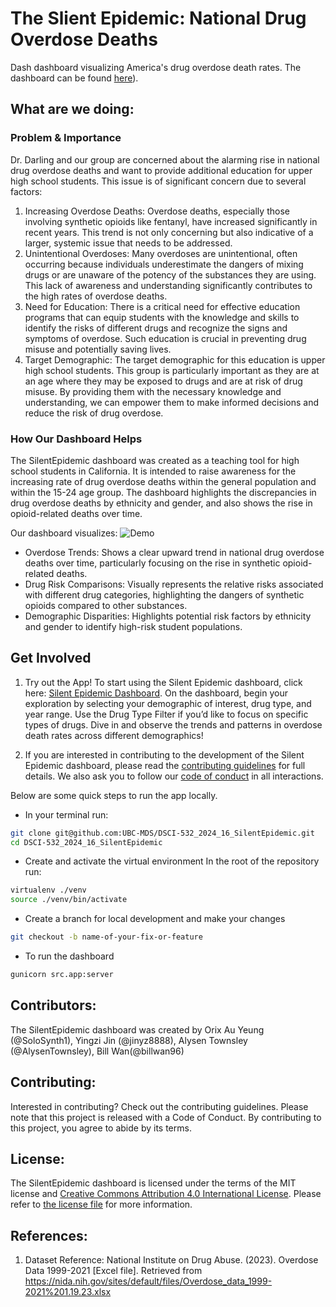# The Slient Epidemic: National Drug Overdose Deaths
Dash dashboard visualizing America's drug overdose death rates. The dashboard can be found [here](https://dsci-532-2024-16-silentepidemic.onrender.com/)).

## What are we doing:

### Problem & Importance
Dr. Darling and our group are concerned about the alarming rise in national drug overdose deaths and want to provide additional education for upper high school students. This issue is of significant concern due to several factors:
1. Increasing Overdose Deaths: Overdose deaths, especially those involving synthetic opioids like fentanyl, have increased significantly in recent years. This trend is not only concerning but also indicative of a larger, systemic issue that needs to be addressed.
2. Unintentional Overdoses: Many overdoses are unintentional, often occurring because individuals underestimate the dangers of mixing drugs or are unaware of the potency of the substances they are using. This lack of awareness and understanding significantly contributes to the high rates of overdose deaths.
3. Need for Education: There is a critical need for effective education programs that can equip students with the knowledge and skills to identify the risks of different drugs and recognize the signs and symptoms of overdose. Such education is crucial in preventing drug misuse and potentially saving lives.
4. Target Demographic: The target demographic for this education is upper high school students. This group is particularly important as they are at an age where they may be exposed to drugs and are at risk of drug misuse. By providing them with the necessary knowledge and understanding, we can empower them to make informed decisions and reduce the risk of drug overdose.

### How Our Dashboard Helps
The SilentEpidemic dashboard was created as a teaching tool for high school students in California. It is intended to raise awareness for the increasing rate of drug overdose deaths within the general population and within the 15-24 age group. The dashboard highlights the discrepancies in drug overdose deaths by ethnicity and gender, and also shows the rise in opioid-related deaths over time. 

Our dashboard visualizes:
![Demo](./img/out.gif)
- Overdose Trends: Shows a clear upward trend in national drug overdose deaths over time, particularly focusing on the rise in synthetic opioid-related deaths.
- Drug Risk Comparisons: Visually represents the relative risks associated with different drug categories, highlighting the dangers of synthetic opioids compared to other substances.
- Demographic Disparities: Highlights potential risk factors by ethnicity and gender to identify high-risk student populations.

## Get Involved

1. Try out the App! To start using the Silent Epidemic dashboard, click here: [Silent Epidemic Dashboard](https://dsci-532-2024-16-silentepidemic.onrender.com/).
On the dashboard, begin your exploration by selecting your demographic of interest, drug type, and year range. Use the Drug Type Filter if you’d like to focus on specific types of drugs. Dive in and observe the trends and patterns in overdose death rates across different demographics!

2. If you are interested in contributing to the development of the Silent Epidemic dashboard, please read the [contributing guidelines](https://github.com/UBC-MDS/DSCI-532_2024_16_SilentEpidemic/blob/main/CONTRIBUTING.md) for full details. We also ask you to follow our [code of conduct](https://github.com/UBC-MDS/DSCI-532_2024_16_SilentEpidemic/blob/main/CODE_OF_CONDUCT.md) in all interactions.

Below are some quick steps to run the app locally.
- In your terminal run:
```bash
git clone git@github.com:UBC-MDS/DSCI-532_2024_16_SilentEpidemic.git
cd DSCI-532_2024_16_SilentEpidemic
```
- Create and activate the virtual environment
In the root of the repository run:
```bash 
virtualenv ./venv
source ./venv/bin/activate
```
- Create a branch for local development and make your changes
```bash 
git checkout -b name-of-your-fix-or-feature
```
- To run the dashboard
```bash 
gunicorn src.app:server
```

## Contributors: 
The SilentEpidemic dashboard was created by Orix Au Yeung (@SoloSynth1), Yingzi Jin (@jinyz8888), Alysen Townsley (@AlysenTownsley), Bill Wan(@billwan96)

## Contributing:
Interested in contributing? Check out the contributing guidelines. Please note that this project is released with a Code of Conduct. By contributing to this project, you agree to abide by its terms.

## License: 
The SilentEpidemic dashboard is licensed under the terms of the MIT license and [Creative Commons Attribution 4.0 International License](https://creativecommons.org/licenses/by/4.0/). Please refer to [the license file](LICENSE) for more information.

## References:
1. Dataset Reference: National Institute on Drug Abuse. (2023). Overdose Data 1999-2021 [Excel file]. Retrieved from https://nida.nih.gov/sites/default/files/Overdose_data_1999-2021%201.19.23.xlsx
